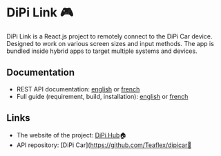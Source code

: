 # DiPi Link 🎮
DiPi Link is a React.js project to remotely connect to the DiPi Car device. Designed to work on various screen sizes and input methods. The app is bundled inside hybrid apps to target multiple systems and devices.

## Documentation

- REST API documentation: [english](/doc/API-doc-en.md) or [french](/doc/API-doc-fr.md)
- Full guide (requirement, build, installation): [english](https://dipihub.netlify.app/en/#/docs/build) or [french](https://dipihub.netlify.app/fr/#/docs/build)

## Links

- The website of the project: [DiPi Hub](https://dipihub.netlify.app/en/#/)🏠
- API repository: [DiPi Car](https://github.com/Teaflex/dipicar🚗
